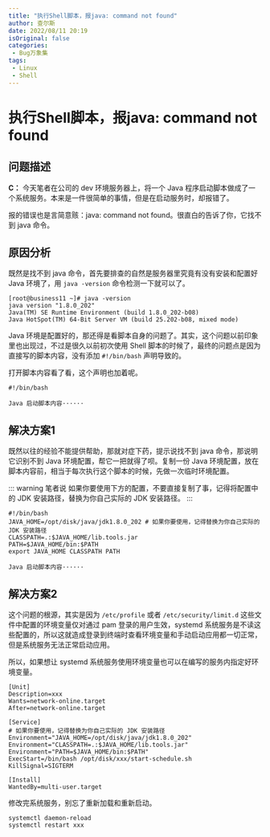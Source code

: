```yaml
---
title: "执行Shell脚本，报java: command not found"
author: 查尔斯
date: 2022/08/11 20:19
isOriginal: false
categories:
 - Bug万象集
tags:
 - Linux
 - Shell
---
```


# 执行Shell脚本，报java: command not found

## 问题描述

**C：** 今天笔者在公司的 dev 环境服务器上，将一个 Java 程序启动脚本做成了一个系统服务。本来是一件很简单的事情，但是在启动服务时，却报错了。

报的错误也是言简意赅：java: command not found。很直白的告诉了你，它找不到 java 命令。

## 原因分析

既然是找不到 java 命令，首先要排查的自然是服务器里究竟有没有安装和配置好 Java 环境了，用 `java -version` 命令检测一下就可以了。

```shell
[root@business11 ~]# java -version
java version "1.8.0_202"
Java(TM) SE Runtime Environment (build 1.8.0_202-b08)
Java HotSpot(TM) 64-Bit Server VM (build 25.202-b08, mixed mode)
```

Java 环境是配置好的，那还得是看脚本自身的问题了。其实，这个问题以前印象里也出现过，不过是很久以前初次使用 Shell 脚本的时候了，最终的问题点是因为直接写的脚本内容，没有添加 `#!/bin/bash` 声明导致的。

打开脚本内容看了看，这个声明也加着呢。

```shell
#!/bin/bash

Java 启动脚本内容······
```

## 解决方案1

既然以往的经验不能提供帮助，那就对症下药，提示说找不到 java 命令，那说明它识别不到 Java 环境配置，帮它一把就得了呗。复制一份 Java 环境配置，放在脚本内容前，相当于每次执行这个脚本的时候，先做一次临时环境配置。

::: warning 笔者说
如果你要使用下方的配置，不要直接复制了事，记得将配置中的 JDK 安装路径，替换为你自己实际的 JDK 安装路径。
:::

```shell
#!/bin/bash
JAVA_HOME=/opt/disk/java/jdk1.8.0_202 # 如果你要使用，记得替换为你自己实际的 JDK 安装路径
CLASSPATH=.:$JAVA_HOME/lib.tools.jar
PATH=$JAVA_HOME/bin:$PATH
export JAVA_HOME CLASSPATH PATH

Java 启动脚本内容······
```

## 解决方案2

这个问题的根源，其实是因为 `/etc/profile` 或者 `/etc/security/limit.d` 这些文件中配置的环境变量仅对通过 pam 登录的用户生效，systemd 系统服务是不读这些配置的，所以这就造成登录到终端时查看环境变量和手动启动应用都一切正常，但是系统服务无法正常启动应用。

所以，如果想让 systemd 系统服务使用环境变量也可以在编写的服务内指定好环境变量。

```shell
[Unit]
Description=xxx
Wants=network-online.target
After=network-online.target

[Service]
# 如果你要使用，记得替换为你自己实际的 JDK 安装路径
Environment="JAVA_HOME=/opt/disk/java/jdk1.8.0_202"
Environment="CLASSPATH=.:$JAVA_HOME/lib.tools.jar"
Environment="PATH=$JAVA_HOME/bin:$PATH"
ExecStart=/bin/bash /opt/disk/xxx/start-schedule.sh
KillSignal=SIGTERM

[Install]
WantedBy=multi-user.target
```

修改完系统服务，别忘了重新加载和重新启动。

```shell
systemctl daemon-reload
systemctl restart xxx
```

